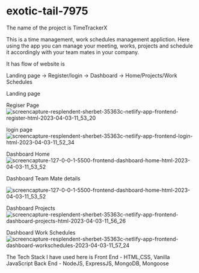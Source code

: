 # exotic-tail-7975

The name of the project is TimeTrackerX

This is a time management, work schedules management appliction. Here using the app you can manage your meeting, works, projects and schedule it accordingly with your team mates in your company.

It has flow of website is

Landing page -> Register/login -> Dashboard -> Home/Projects/Work Schedules

Landing page


Regiser Page
![screencapture-resplendent-sherbet-35363c-netlify-app-frontend-register-html-2023-04-03-11_53_20](https://user-images.githubusercontent.com/77447439/229428979-a320eaf6-75a8-4230-acd8-0baf4d03e8bd.png)


login page
![screencapture-resplendent-sherbet-35363c-netlify-app-frontend-login-html-2023-04-03-11_52_34](https://user-images.githubusercontent.com/77447439/229429107-58d4518e-6464-42b2-890b-4ca74f53ee0e.png)



Dashboard Home
![screencapture-127-0-0-1-5500-frontend-dashboard-home-html-2023-04-03-11_53_52](https://user-images.githubusercontent.com/77447439/229427652-e5b60333-9c3a-476a-9824-8cdc8affba56.png)


Dashboard Team Mate details

![screencapture-127-0-0-1-5500-frontend-dashboard-home-html-2023-04-03-11_53_52](https://user-images.githubusercontent.com/77447439/229427726-a74aa08c-3245-43ed-be07-2dcdbcc02f24.png)

Dashboard Projects
![screencapture-resplendent-sherbet-35363c-netlify-app-frontend-dashboard-projects-html-2023-04-03-11_56_26](https://user-images.githubusercontent.com/77447439/229429205-5f8107d5-5445-4bd5-a1c5-480dfdf5becd.png)


Dashboard Work Schedules
![screencapture-resplendent-sherbet-35363c-netlify-app-frontend-dashboard-workschedules-2023-04-03-11_57_24](https://user-images.githubusercontent.com/77447439/229428275-597d59d1-4e7d-43f5-b088-44cb4ef8c01a.png)

The Tech Stack I have used here is 
Front End - HTML,CSS, Vanilla JavaScript
Back End - NodeJS, ExpressJS, MongoDB, Mongoose
